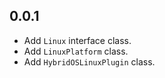 ## 0.0.1

* Add `Linux` interface class.
* Add `LinuxPlatform` class.
* Add `HybridOSLinuxPlugin` class.
